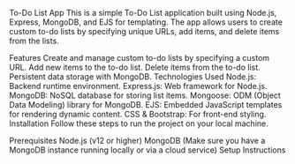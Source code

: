 To-Do List App
This is a simple To-Do List application built using Node.js, Express, MongoDB, and EJS for templating. The app allows users to create custom to-do lists by specifying unique URLs, add items, and delete items from the lists.

Features
Create and manage custom to-do lists by specifying a custom URL.
Add new items to the to-do list.
Delete items from the to-do list.
Persistent data storage with MongoDB.
Technologies Used
Node.js: Backend runtime environment.
Express.js: Web framework for Node.js.
MongoDB: NoSQL database for storing list items.
Mongoose: ODM (Object Data Modeling) library for MongoDB.
EJS: Embedded JavaScript templates for rendering dynamic content.
CSS & Bootstrap: For front-end styling.
Installation
Follow these steps to run the project on your local machine.

Prerequisites
Node.js (v12 or higher)
MongoDB (Make sure you have a MongoDB instance running locally or via a cloud service)
Setup Instructions
